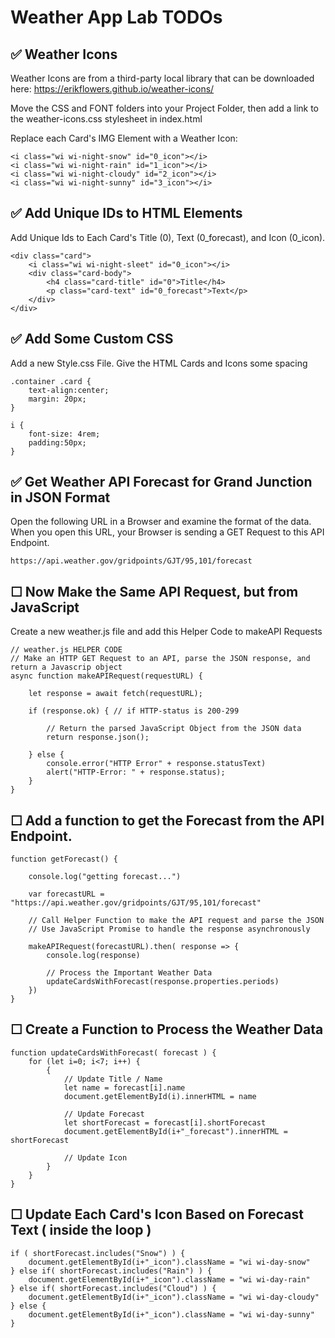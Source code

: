 # Weather App Lab TODOs

## ✅ Weather Icons

Weather Icons are from a third-party local library that can be downloaded here: https://erikflowers.github.io/weather-icons/

Move the CSS and FONT folders into your Project Folder, then add a link to the weather-icons.css stylesheet in index.html

Replace each Card's IMG Element with a Weather Icon:

    <i class="wi wi-night-snow" id="0_icon"></i>
    <i class="wi wi-night-rain" id="1_icon"></i>
    <i class="wi wi-night-cloudy" id="2_icon"></i>
    <i class="wi wi-night-sunny" id="3_icon"></i>


## ✅ Add Unique IDs to HTML Elements

Add Unique Ids to Each Card's Title (0), Text (0_forecast), and Icon (0_icon). 

    <div class="card">
        <i class="wi wi-night-sleet" id="0_icon"></i>
        <div class="card-body">
            <h4 class="card-title" id="0">Title</h4>
            <p class="card-text" id="0_forecast">Text</p>
        </div>
    </div>

## ✅ Add Some Custom CSS 

Add a new Style.css File. Give the HTML Cards and Icons some spacing

    .container .card {
        text-align:center;
        margin: 20px;
    }

    i {
        font-size: 4rem;
        padding:50px;
    }


## ✅ Get Weather API Forecast for Grand Junction in JSON Format

Open the following URL in a Browser and examine the format of the data.
When you open this URL, your Browser is sending a GET Request to this API Endpoint.

    https://api.weather.gov/gridpoints/GJT/95,101/forecast


## ☐ Now Make the Same API Request, but from JavaScript

Create a new weather.js file and add this Helper Code to makeAPI Requests

    // weather.js HELPER CODE
    // Make an HTTP GET Request to an API, parse the JSON response, and return a Javascrip object
    async function makeAPIRequest(requestURL) {

        let response = await fetch(requestURL);

        if (response.ok) { // if HTTP-status is 200-299

            // Return the parsed JavaScript Object from the JSON data
            return response.json();

        } else {
            console.error("HTTP Error" + response.statusText)
            alert("HTTP-Error: " + response.status);
        }
    }



## ☐ Add a function to get the Forecast from the API Endpoint.

    function getForecast() {
        
        console.log("getting forecast...")
        
        var forecastURL = "https://api.weather.gov/gridpoints/GJT/95,101/forecast"

        // Call Helper Function to make the API request and parse the JSON
        // Use JavaScript Promise to handle the response asynchronously 
        
        makeAPIRequest(forecastURL).then( response => {
            console.log(response)

            // Process the Important Weather Data
            updateCardsWithForecast(response.properties.periods)
        })
    }

## ☐ Create a Function to Process the Weather Data

    function updateCardsWithForecast( forecast ) {
        for (let i=0; i<7; i++) {
            {
                // Update Title / Name
                let name = forecast[i].name
                document.getElementById(i).innerHTML = name

                // Update Forecast
                let shortForecast = forecast[i].shortForecast
                document.getElementById(i+"_forecast").innerHTML = shortForecast

                // Update Icon
            }
        }
    }

## ☐ Update Each Card's Icon Based on Forecast Text ( inside the loop )

    if ( shortForecast.includes("Snow") ) {
        document.getElementById(i+"_icon").className = "wi wi-day-snow"
    } else if( shortForecast.includes("Rain") ) {
        document.getElementById(i+"_icon").className = "wi wi-day-rain"
    } else if( shortForecast.includes("Cloud") ) {
        document.getElementById(i+"_icon").className = "wi wi-day-cloudy"
    } else {
        document.getElementById(i+"_icon").className = "wi wi-day-sunny"
    }

